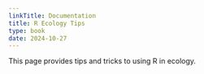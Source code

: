 ```yaml
---
linkTitle: Documentation
title: R Ecology Tips
type: book
date: 2024-10-27
---
```


This page provides tips and tricks to using R in ecology.
